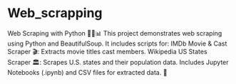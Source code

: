 # Web_scrapping
Web Scraping with Python 🕵️‍♂️📊 This project demonstrates web scraping using Python and BeautifulSoup. It includes scripts for:  IMDb Movie &amp; Cast Scraper 🎬: Extracts movie titles cast members. Wikipedia US States Scraper 🏛️: Scrapes U.S. states and their population data. Includes Jupyter Notebooks (.ipynb) and CSV files for extracted data. 🚀
